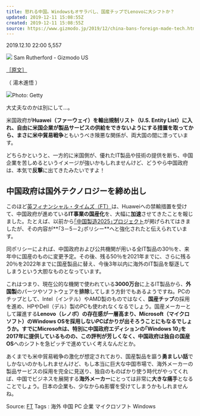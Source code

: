 ```yaml
---
title: 怒れる中国。Windowsもオサラバし、国産チップでLenovoに大シフトか？
updated: 2019-12-11 15:08:55Z
created: 2019-12-11 15:08:55Z
source: https://www.gizmodo.jp/2019/12/china-bans-foreign-made-tech.html
---
```


2019.12.10 22:00
5,557

![](https://www.gizmodo.jp/assets/pc/img/common_icon_author.svg) Sam Rutherford - Gizmodo US

[［原文］](https://us.gizmodo.com/amd-and-intel-could-be-screwed-by-new-chinese-mandate-f-1840313599)

（ 湯木進悟 ）

![](https://assets.media-platform.com/gizmodo/dist/images/2019/12/10/191210amdintelchinesemandate-w1280.jpg)Photo: Getty

大丈夫なのかは別にして…。

米国政府が**Huawei（ファーウェイ）**を**輸出規制リスト（U.S. Entity List）**に入れ、自由に米国企業が製品サービスの供給をできないようにする措置を取ってから、まさに**米中貿易戦争**ともいうべき険悪な関係が、両大国の間に漂っています。

どちらかというと、一方的に米国側が、優れたIT製品や技術の提供を断ち、中国企業を苦しめるというイメージが強いかもしれませんけど、どうやら中国政府は、本気で**反撃**に出てきたみたいですよ！

## 中国政府は国外テクノロジーを締め出し

このほど[英フィナンシャル・タイムズ（FT）](https://www.ft.com/content/b55fc6ee-1787-11ea-8d73-6303645ac406)は、Huaweiへの禁輸措置を受けて、中国政府が進めている**IT事業の国産化**を、大幅に**加速**させてきたことを報じました。たとえば、以前から[｢中国製造2025｣プロジェクト](https://www.gizmodo.jp/2019/06/chinese-chipmakers-say-its-not-possible-to-hit-goals-imposed-by-state-without-american-tech.html)が掲げられてはきましたが、その内容が**｢3－5－2｣ポリシー**へと強化されたと伝えられています。

同ポリシーによれば、中国政府および公共機関が用いる全IT製品の30％を、来年中に国産のものに変更予定。その後、残る50％を2021年までに、さらに残る20％を2022年までに国産製品に替え、今後3年以内に海外のIT製品を駆逐してしまうという大胆なものとなっています。

これはつまり、現在公的な機関で使われている**3000万台**に上るIT製品から、**外国製**のパーツやソフトウェアを**排除**してしまう方針でもあるようですね。PCのチップとして、Intel（インテル）やAMD製のものではなく、**国産チップ**の採用を進め、HPやDell（デル）製のPCも使われなくなるでしょう。国産メーカーとして躍進する**Lenovo（レノボ）**の存在感が一層高まり、Microsoft（マイクロソフト）のWindows OSを採用しないPCばかりが出そろうことにもなるでしょうか。すでにMicrosoftは、特別に中国政府エディションの｢Windows 10｣を2017年に提供しているものの、この評判が芳しくなく、中国政府は独自の**国産OS**へのシフトを急ピッチで進めていく考えなんだとか。

あくまでも米中貿易戦争の激化が想定されており、国産製品を謳う**勇ましい話**でしかないのかもしれませんけど、もし本当に巨大な中国市場で、海外メーカーの製品サービスの採用を完全に見送り、独自のものばかり使う時代がやってくれば、中国でビジネスを展開する**海外メーカー**にとっては非常に**大きな痛手**となることでしょう。日本の企業も、少なからぬ影響を受けてしまうかもしれませんね。

Source: [FT](https://www.ft.com/content/b55fc6ee-1787-11ea-8d73-6303645ac406)
Tags :
海外
中国
PC
企業
マイクロソフト
Windows